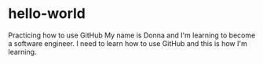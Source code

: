 # hello-world
Practicing how to use GitHub
My name is Donna and I'm learning to become a software engineer.  I need to learn how to use GitHub and this is how I'm learning.
